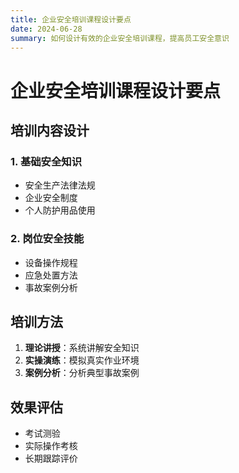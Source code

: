 ```yaml
---
title: 企业安全培训课程设计要点
date: 2024-06-28
summary: 如何设计有效的企业安全培训课程，提高员工安全意识
---
```


# 企业安全培训课程设计要点

## 培训内容设计

### 1. 基础安全知识
- 安全生产法律法规
- 企业安全制度
- 个人防护用品使用

### 2. 岗位安全技能
- 设备操作规程
- 应急处置方法
- 事故案例分析

## 培训方法

1. **理论讲授**：系统讲解安全知识
2. **实操演练**：模拟真实作业环境
3. **案例分析**：分析典型事故案例

## 效果评估

- 考试测验
- 实际操作考核
- 长期跟踪评价